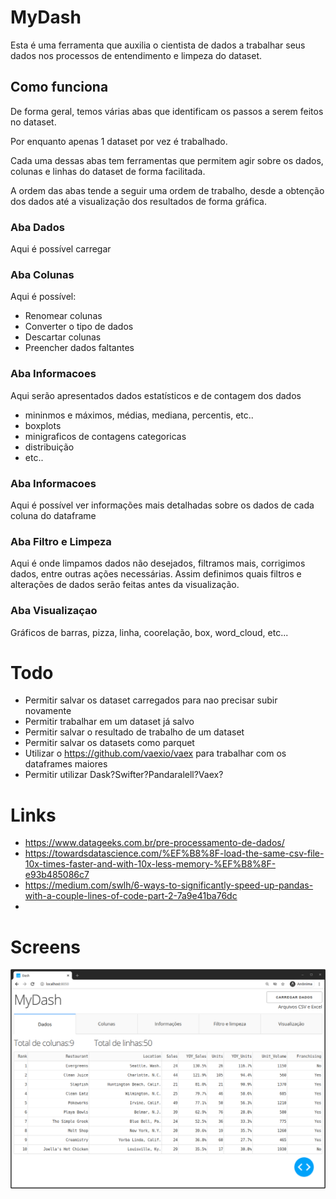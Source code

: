 # MyDash

Esta é uma ferramenta que auxilia o cientista de dados a 
trabalhar seus dados nos processos de entendimento e limpeza
do dataset.

## Como funciona

De forma geral, temos várias abas que identificam os passos a serem feitos no
dataset.

Por enquanto apenas 1 dataset por vez é trabalhado.

Cada uma dessas abas tem ferramentas que permitem agir sobre os dados, colunas e
linhas do dataset de forma facilitada.

A ordem das abas tende a seguir uma ordem de trabalho, desde a obtenção dos 
dados até a visualização dos resultados de forma gráfica.

### Aba Dados

Aqui é possível carregar

### Aba Colunas

Aqui é possível:

* Renomear colunas
* Converter o tipo de dados
* Descartar colunas
* Preencher dados faltantes

### Aba Informacoes

Aqui serão apresentados dados estatísticos e de contagem dos dados

* mininmos e máximos, médias, mediana, percentis, etc..
* boxplots
* minigraficos de contagens categoricas
* distribuição
* etc..

### Aba Informacoes

Aqui é possível ver informações mais detalhadas sobre os dados de cada coluna 
do dataframe

### Aba Filtro e Limpeza

Aqui é onde limpamos dados não desejados, filtramos mais, corrigimos dados, 
entre outras ações necessárias.
Assim definimos quais filtros e alterações de dados serão feitas antes da 
visualização.

### Aba Visualizaçao

Gráficos de barras, pizza, linha, coorelação, box, word_cloud, etc...

# Todo

* Permitir salvar os dataset carregados para nao precisar subir novamente
* Permitir trabalhar em um dataset já salvo
* Permitir salvar o resultado de trabalho de um dataset 
* Permitir salvar os datasets como parquet
* Utilizar o https://github.com/vaexio/vaex para trabalhar com os dataframes maiores
* Permitir utilizar Dask?Swifter?Pandaralell?Vaex?


# Links

* https://www.datageeks.com.br/pre-processamento-de-dados/
* https://towardsdatascience.com/%EF%B8%8F-load-the-same-csv-file-10x-times-faster-and-with-10x-less-memory-%EF%B8%8F-e93b485086c7
* https://medium.com/swlh/6-ways-to-significantly-speed-up-pandas-with-a-couple-lines-of-code-part-2-7a9e41ba76dc 
* 

# Screens

![tela principal](https://github.com/berlotto/mydash/raw/main/screen.png)
